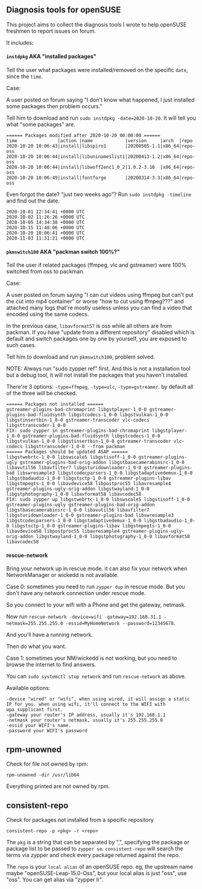 ## Diagnosis tools for openSUSE ##

This project aims to collect the diagnosis tools I wrote to help openSUSE freshmen to report issues on forum.

It includes:

#### `instdpkg` AKA "installed packages" ####

Tell the user what packages were installed/removed on the specific `date`, since the `time`.

Case:

A user posted on forum saying "I don't know what happened, I just installed some packages then problem occurs."

Tell him to download and run `sudo instdpkg -date=2020-10-20`. It will tell you what "some packages" are.

    ====== Packages modified after 2020-10-20 00:00:00 ======
    time               |action |name            |version     |arch  |repo
    2020-10-20 10:06:43|install|libspiro1       |20200505-1.1|x86_64|repo-oss
    2020-10-20 10:06:44|install|libuninameslist1|20200413-1.2|x86_64|repo-oss
    2020-10-20 10:06:44|install|libwoff2enc1_0_2|1.0.2-3.10  |x86_64|repo-oss
    2020-10-20 10:06:49|install|fontforge       |20200314-3.3|x86_64|repo-oss

Even forgot the date? "just two weeks ago"? Run `sudo instdpkg -timeline` and find out the date.

    2020-10-01 12:34:41 +0000 UTC
    2020-10-02 11:26:26 +0000 UTC
    2020-10-05 14:34:38 +0000 UTC
    2020-10-15 11:48:06 +0000 UTC
    2020-10-20 10:06:41 +0000 UTC
    2020-11-03 11:31:21 +0000 UTC

#### `pkmswitch100` AKA "packman switch 100%?"

Tell the user if related packages (ffmpeg, vlc and gstreamer) were 100% switched from oss to packman.

Case:

A user posted on forum saying "I can cut videos using ffmpeg but can't put the cut into mp4 container"
or worse "how to cut using ffmpeg???" and attached many logs that're mostly useless unless you can find
a video that encoded using the same codecs.

In the previous case, `libavformat57` is oss while all others are from packman. If you have "update
from a different repository" disabled which is default and switch packages one by one by yourself, you
are exposed to such cases.

Tell him to download and run `pkmswitch100`, problem solved.

NOTE: Always run "sudo zypper ref" first. And this is not a installation tool but a debug tool,
it will not install the packages that you haven't installed.

There're 3 options: `-type=ffmpeg`, `-type=vlc`, `-type=gstreamer`. by default all of the three will be checked.

    ====== Packages not installed ======
    gstreamer-plugins-bad-chromaprint libgstplayer-1_0-0 gstreamer-plugins-bad-fluidsynth libgstcodecs-1_0-0 libgstvulkan-1_0-0 libgstinsertbin-1_0-0 gstreamer-transcoder vlc-codecs libgsttranscoder-1_0-0
    FIX: sudo zypper in gstreamer-plugins-bad-chromaprint libgstplayer-1_0-0 gstreamer-plugins-bad-fluidsynth libgstcodecs-1_0-0 libgstvulkan-1_0-0 libgstinsertbin-1_0-0 gstreamer-transcoder vlc-codecs libgsttranscoder-1_0-0 --from packman
    ====== Packages should be updated ASAP ======
    libgstwebrtc-1_0-0 libswscale5 libgstisoff-1_0-0 gstreamer-plugins-ugly gstreamer-plugins-bad-orig-addon libgstbasecamerabinsrc-1_0-0 libavutil56 libavfilter7 libgsturidownloader-1_0-0 gstreamer-plugins-bad libswresample3 libgstcodecparsers-1_0-0 libgstadaptivedemux-1_0-0 libgstbadaudio-1_0-0 libgstsctp-1_0-0 gstreamer-plugins-libav libgstmpegts-1_0-0 libavdevice58 libpostproc55 libavresample4 gstreamer-plugins-ugly-orig-addon libgstwayland-1_0-0 libgstphotography-1_0-0 libavformat58 libavcodec58
    FIX: sudo zypper up libgstwebrtc-1_0-0 libswscale5 libgstisoff-1_0-0 gstreamer-plugins-ugly gstreamer-plugins-bad-orig-addon libgstbasecamerabinsrc-1_0-0 libavutil56 libavfilter7 libgsturidownloader-1_0-0 gstreamer-plugins-bad libswresample3 libgstcodecparsers-1_0-0 libgstadaptivedemux-1_0-0 libgstbadaudio-1_0-0 libgstsctp-1_0-0 gstreamer-plugins-libav libgstmpegts-1_0-0 libavdevice58 libpostproc55 libavresample4 gstreamer-plugins-ugly-orig-addon libgstwayland-1_0-0 libgstphotography-1_0-0 libavformat58 libavcodec58

#### rescue-network

Bring your network up in rescue mode. it can also fix your network when NetworkManager or wickedd is not available.

Case 0: sometimes you need to run `zypper dup` in rescue mode. But you don't have any network connection under rescue mode.

So you connect to your wifi with a Phone and get the gateway, netmask.

Now run `rescue-network -device=wifi -gateway=192.168.31.1 -netmask=255.255.255.0 -essid=MyHomeNetwork --password=12345678`.

And you'll have a running network.

Then do what you want.

Case 1: sometimes your NM/wickedd is not working, but you need to browse the internet to find answers.

You can `sudo systemctl stop network` and run `rescue-network` as above.

Available options:

    -device "wired" or "wifi", when using wired, it will assign a static IP for you. when using wifi, it'll connect to the WIFI with wpa_supplicant first.
    -gateway your router's IP address, usually it's 192.168.1.1
    -netmask your router's netmask, usually it's 255.255.255.0
    -essid your WIFI's name.
    -password your WIFI's password

## rpm-unowned

Check for file not owned by rpm:

    rpm-unowned -dir /usr/lib64

Everything printed are not owned by rpm.

## consistent-repo

Check for packages not installed from a specific repository

    consistent-repo -p <pkg> -r <repo>

The `pkg` is a string that can be separated by ",", specifying the package or package list to be passed to `zypper se`.
`consistent-repo` will search the terms via zypper and check every package returned against the repo.

The `repo` is your `local alias` of an openSUSE repo. eg, the upstream name maybe "openSUSE-Leap-15.0-Oss", but your local
alias is just "oss", use "oss". You can get alias via "zypper lr".
